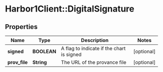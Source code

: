# Harbor1Client::DigitalSignature

## Properties
Name | Type | Description | Notes
------------ | ------------- | ------------- | -------------
**signed** | **BOOLEAN** | A flag to indicate if the chart is signed | [optional] 
**prov_file** | **String** | The URL of the provance file | [optional] 


